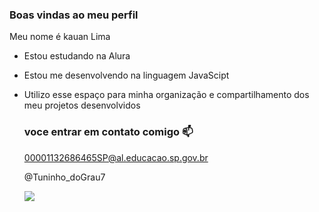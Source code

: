 ### Boas vindas ao meu perfil

Meu nome é kauan Lima 

- Estou estudando na Alura
- Estou me desenvolvendo na linguagem JavaScipt
- Utilizo esse espaço para minha organização e compartilhamento dos meu projetos desenvolvidos

  ### voce entrar em contato comigo 📫

  00001132686465SP@al.educacao.sp.gov.br

  @Tuninho_doGrau7

  ![](https://media.tenor.com/1Dlnu_EdFSMAAAAi/fafuke-sasuke.gif)
  
